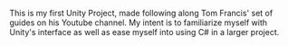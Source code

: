 This is my first Unity Project, made following along Tom Francis' set of guides on his Youtube channel. My intent is to familiarize myself with Unity's interface as well as ease myself into using C# in a larger project.